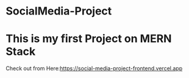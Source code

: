 # SocialMedia-Project

# This is my first Project on MERN Stack
Check out from Here:<a>https://social-media-project-frontend.vercel.app</a>
